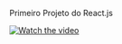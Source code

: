 Primeiro Projeto do React.js

[![Watch the video](/public/2022-09-24%2008.29.39%20localhost%20d45393ea40d8.png)](https://youtu.be/mG3NW-N8jUU)